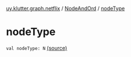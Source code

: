 [uy.klutter.graph.netflix](../index.md) / [NodeAndOrd](index.md) / [nodeType](.)


# nodeType
<code>val nodeType: N</code> [(source)](https://github.com/kohesive/klutter/blob/master/netflix-graph-jdk6/src/main/kotlin/uy/klutter/graph/netflix/NetflixGraph.kt#L25)<br/>

